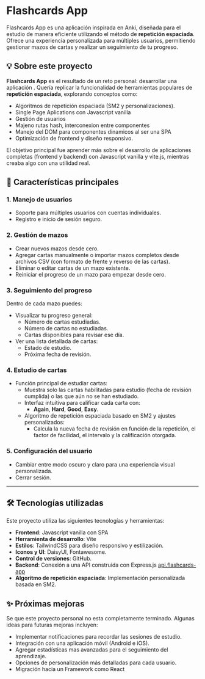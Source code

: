 # Flashcards App

Flashcards App es una aplicación inspirada en Anki, diseñada para el estudio de manera eficiente utilizando el método de **repetición espaciada**. Ofrece una experiencia personalizada para múltiples usuarios, permitiendo gestionar mazos de cartas y realizar un seguimiento de tu progreso.

## 💡 Sobre este proyecto

**Flashcards App** es el resultado de un reto personal: desarrollar una aplicación . Quería replicar la funcionalidad de herramientas populares de **repetición espaciada**, explorando conceptos como:

- Algoritmos de repetición espaciada (SM2 y personalizaciones).
- Single Page Aplications con Javascript vanilla
- Gestión de usuarios
- Majeno rutas hash, interconexion entre componentes
- Manejo del DOM para componentes dinamicos al ser una SPA
- Optimización de frontend y diseño responsivo.

El objetivo principal fue aprender más sobre el desarrollo de aplicaciones completas (frontend y backend) con Javascript vanilla y vite.js, mientras creaba algo con una utilidad real.

## 🧩 Características principales

### 1. **Manejo de usuarios**
- Soporte para múltiples usuarios con cuentas individuales.
- Registro e inicio de sesión seguro.

### 2. **Gestión de mazos**
- Crear nuevos mazos desde cero.
- Agregar cartas manualmente o importar mazos completos desde archivos CSV (con formato de frente y reverso de las cartas).
- Eliminar o editar cartas de un mazo existente.
- Reiniciar el progreso de un mazo para empezar desde cero.

### 3. **Seguimiento del progreso**
Dentro de cada mazo puedes:
- Visualizar tu progreso general:
  - Número de cartas estudiadas.
  - Número de cartas no estudiadas.
  - Cartas disponibles para revisar ese día.
- Ver una lista detallada de cartas:
  - Estado de estudio.
  - Próxima fecha de revisión.

### 4. **Estudio de cartas**
- Función principal de estudiar cartas:
  - Muestra solo las cartas habilitadas para estudio (fecha de revisión cumplida) o las que aún no se han estudiado.
  - Interfaz intuitiva para calificar cada carta con:
    - **Again**, **Hard**, **Good**, **Easy**.
  - Algoritmo de repetición espaciada basado en SM2 y ajustes personalizados:
    - Calcula la nueva fecha de revisión en función de la repetición, el factor de facilidad, el intervalo y la calificación otorgada.

### 5. **Configuración del usuario**
- Cambiar entre modo oscuro y claro para una experiencia visual personalizada.
- Cerrar sesión.

---

## 🛠️ Tecnologías utilizadas

Este proyecto utiliza las siguientes tecnologías y herramientas:

- **Frontend**: Javascript vanilla con SPA
- **Herramienta de desarrollo**: Vite
- **Estilos**: TailwindCSS para diseño responsivo y estilización.
- **Iconos y UI**: DaisyUI, Fontawesome.
- **Control de versiones**: GitHub.
- **Backend**: Conexión a una API construida con Express.js [api.flashcards-app](https://github.com/kaizendev26/api.flashcards-app)
- **Algoritmo de repetición espaciada**: Implementación personalizada basada en SM2.

## ✨ Próximas mejoras

Se que este proyecto personal no esta completamente terminado. Algunas ideas para futuras mejoras incluyen:

- Implementar notificaciones para recordar las sesiones de estudio.
- Integración con una aplicación móvil (Android e iOS).
- Agregar estadísticas mas avanzadas para el seguimiento del aprendizaje.
- Opciones de personalización más detalladas para cada usuario.
- Migración hacia un Framework como React
